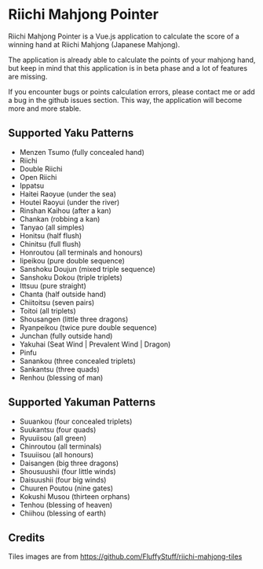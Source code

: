 Riichi Mahjong Pointer
======================

Riichi Mahjong Pointer is a Vue.js application to calculate the score of a winning hand at Riichi Mahjong (Japanese Mahjong).

The application is already able to calculate the points of your mahjong hand, but keep in mind that this application is in beta phase and a lot of features are missing.

If you encounter bugs or points calculation errors, please contact me or add a bug in the github issues section. This way, the application will become more and more stable.

## Supported Yaku Patterns
* Menzen Tsumo (fully concealed hand)
* Riichi
* Double Riichi
* Open Riichi
* Ippatsu
* Haitei Raoyue (under the sea)
* Houtei Raoyui (under the river)
* Rinshan Kaihou (after a kan)
* Chankan (robbing a kan)
* Tanyao (all simples)
* Honitsu (half flush)
* Chinitsu (full flush)
* Honroutou (all terminals and honours)
* Iipeikou (pure double sequence)
* Sanshoku Doujun (mixed triple sequence)
* Sanshoku Dokou (triple triplets)
* Ittsuu (pure straight)
* Chanta (half outside hand)
* Chiitoitsu (seven pairs)
* Toitoi (all triplets)
* Shousangen (little three dragons)
* Ryanpeikou (twice pure double sequence)
* Junchan (fully outside hand)
* Yakuhai (Seat Wind | Prevalent Wind | Dragon)
* Pinfu
* Sanankou (three concealed triplets)
* Sankantsu (three quads)
* Renhou (blessing of man)

## Supported Yakuman Patterns
* Suuankou (four concealed triplets)
* Suukantsu (four quads)
* Ryuuiisou (all green)
* Chinroutou (all terminals)
* Tsuuiisou (all honours)
* Daisangen (big three dragons)
* Shousuushii (four little winds)
* Daisuushii (four big winds)
* Chuuren Poutou (nine gates)
* Kokushi Musou (thirteen orphans)
* Tenhou (blessing of heaven)
* Chiihou (blessing of earth)

## Credits

Tiles images are from https://github.com/FluffyStuff/riichi-mahjong-tiles
